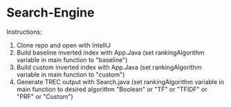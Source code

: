 # Search-Engine
Instructions:
1) Clone repo and open with IntelliJ
2) Build baseline inverted index with App.Java (set rankingAlgorithm variable in main function to "baseline")
3) Build custom inverted index with App.Java (set rankingAlgorithm variable in main function to "custom")
4) Generate TREC output with Search.java (set rankingAlgorithm variable in main function to desired algorithm "Boolean" or "TF" or "TFIDF" or "PRF" or "Custom")
